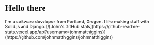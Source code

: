 <link rel="preconnect" href="https://fonts.googleapis.com">
<link rel="preconnect" href="https://fonts.gstatic.com" crossorigin>
<link href="https://fonts.googleapis.com/css2?family=IBM+Plex+Mono:ital,wght@0,100;0,200;0,300;0,400;0,500;0,600;0,700;1,100;1,200;1,300;1,400;1,500;1,600;1,700&display=swap" rel="stylesheet">

<h1 style="font-family: 'IBM Plex Mono';">Hello there</h1>


<p>I'm a software developer from Portland, Oregon. I like making stuff with Solid.js and Django.
[![John's GitHub stats](https://github-readme-stats.vercel.app/api?username=johnmatthiggins)](https://github.com/johnmatthiggins/johnmatthiggins)</p>
